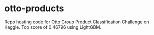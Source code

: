 # otto-products
Repo hosting code for Otto Group Product Classification Challenge on Kaggle. Top score of 0.46796 using LightGBM.
